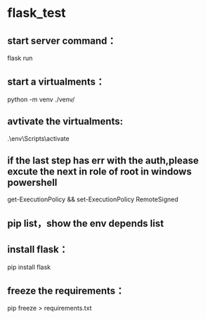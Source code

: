 # flask_test
## start server command：
flask run

## start a virtualments：
python -m venv ./venv/

## avtivate the virtualments:
.\env\Scripts\activate

## if the last step has err with the auth,please excute the next in role of root in windows powershell
get-ExecutionPolicy
&&
set-ExecutionPolicy RemoteSigned


## pip list，show the env depends list

## install flask： 
pip install flask

## freeze the requirements：
pip freeze > requirements.txt

